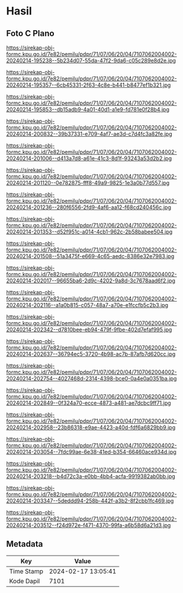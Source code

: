 # Hasil

## Foto C Plano

https://sirekap-obj-formc.kpu.go.id/7e82/pemilu/pdpr/71/07/06/20/04/7107062004002-20240214-195238--5b234d07-55da-47f2-9da6-c05c289e8d2e.jpg

https://sirekap-obj-formc.kpu.go.id/7e82/pemilu/pdpr/71/07/06/20/04/7107062004002-20240214-195357--6cb45331-2f63-4c8e-b441-b8477ef1b321.jpg

https://sirekap-obj-formc.kpu.go.id/7e82/pemilu/pdpr/71/07/06/20/04/7107062004002-20240214-195853--db15adb9-4a01-40d1-a1e9-fd781e0f28b4.jpg

https://sirekap-obj-formc.kpu.go.id/7e82/pemilu/pdpr/71/07/06/20/04/7107062004002-20240214-200832--39b37331-e709-4af7-ae3d-c7d4fc3a82fe.jpg

https://sirekap-obj-formc.kpu.go.id/7e82/pemilu/pdpr/71/07/06/20/04/7107062004002-20240214-201006--d413a7d8-a61e-41c3-8d1f-93243a53d2b2.jpg

https://sirekap-obj-formc.kpu.go.id/7e82/pemilu/pdpr/71/07/06/20/04/7107062004002-20240214-201120--0e782875-fff8-49a9-9825-1e3a0b77d557.jpg

https://sirekap-obj-formc.kpu.go.id/7e82/pemilu/pdpr/71/07/06/20/04/7107062004002-20240214-201236--280f6556-2fd9-4af6-aa12-f68cd240456c.jpg

https://sirekap-obj-formc.kpu.go.id/7e82/pemilu/pdpr/71/07/06/20/04/7107062004002-20240214-201353--d52f951c-a014-4cb1-962c-2b58babee504.jpg

https://sirekap-obj-formc.kpu.go.id/7e82/pemilu/pdpr/71/07/06/20/04/7107062004002-20240214-201508--51a3475f-e669-4c65-aedc-8386e32e7983.jpg

https://sirekap-obj-formc.kpu.go.id/7e82/pemilu/pdpr/71/07/06/20/04/7107062004002-20240214-202017--96655ba6-2d9c-4202-9a8d-3c7678aad6f2.jpg

https://sirekap-obj-formc.kpu.go.id/7e82/pemilu/pdpr/71/07/06/20/04/7107062004002-20240214-202116--a1a0b815-c057-48a7-a70e-e1fccfb5c2b3.jpg

https://sirekap-obj-formc.kpu.go.id/7e82/pemilu/pdpr/71/07/06/20/04/7107062004002-20240214-202342--d7810bee-eb94-479f-9fbe-402d7efaf995.jpg

https://sirekap-obj-formc.kpu.go.id/7e82/pemilu/pdpr/71/07/06/20/04/7107062004002-20240214-202637--36794ec5-3720-4b98-ac7b-87afb7d620cc.jpg

https://sirekap-obj-formc.kpu.go.id/7e82/pemilu/pdpr/71/07/06/20/04/7107062004002-20240214-202754--4027468d-2314-4398-bce0-0a4e0a0351ba.jpg

https://sirekap-obj-formc.kpu.go.id/7e82/pemilu/pdpr/71/07/06/20/04/7107062004002-20240214-202849--0f324a70-ecce-4873-a481-ae7dcbc9ff71.jpg

https://sirekap-obj-formc.kpu.go.id/7e82/pemilu/pdpr/71/07/06/20/04/7107062004002-20240214-202958--23b86318-e9ae-4423-a40d-fdf6a6829bb9.jpg

https://sirekap-obj-formc.kpu.go.id/7e82/pemilu/pdpr/71/07/06/20/04/7107062004002-20240214-203054--7fdc99ae-6e38-41ed-b354-66460ace934d.jpg

https://sirekap-obj-formc.kpu.go.id/7e82/pemilu/pdpr/71/07/06/20/04/7107062004002-20240214-203218--b4d72c3a-e0bb-4bb4-acfa-9919382ab0bb.jpg

https://sirekap-obj-formc.kpu.go.id/7e82/pemilu/pdpr/71/07/06/20/04/7107062004002-20240214-203347--5deddd94-258b-442f-a3b2-8f2cbb1fc469.jpg

https://sirekap-obj-formc.kpu.go.id/7e82/pemilu/pdpr/71/07/06/20/04/7107062004002-20240214-203512--f24d972e-f471-4370-99fa-a6b58d6a21d3.jpg


## Metadata

| Key        | Value               |
| ---------- | ------------------- |
| Time Stamp | 2024-02-17 13:05:41 |
| Kode Dapil | 7101                |




